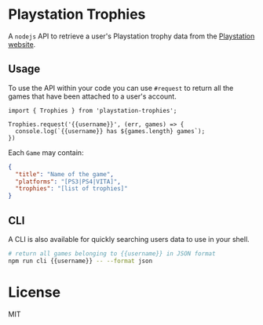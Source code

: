 # Playstation Trophies

A `nodejs` API to retrieve a user's Playstation trophy data from the [Playstation website](https://www.playstation.com/en-us/my/public-trophies/).

## Usage

To use the API within your code you can use `#request` to return all the games that have been attached to a user's account.

```
import { Trophies } from 'playstation-trophies';

Trophies.request('{{username}}', (err, games) => {
  console.log(`{{username}} has ${games.length} games`);
})
```

Each `Game` may contain:

```json
{
  "title": "Name of the game",
  "platforms": "[PS3|PS4|VITA]",
  "trophies": "[list of trophies]"
}
```

## CLI

A CLI is also available for quickly searching users data to use in your shell.

```bash
# return all games belonging to {{username}} in JSON format
npm run cli {{username}} -- --format json
```

# License

MIT
